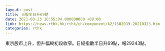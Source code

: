 ```yaml
---
layout: post
title: 日股半日升69點
date: 2021-03-23 10:55:04.000000000 +08:00
link: https://news.rthk.hk/rthk/ch/component/k2/1582039-20210323.htm
categories: rthk
---
```


東京股市上升，但升幅較初段收窄。日經指數半日升69點，報29243點。
